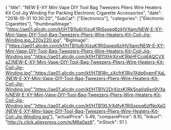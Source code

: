 {
	"title": "NEW E-XY Mini Vape DIY Tool Bag Tweezers Pliers Wire Heaters Kit Coil Jig Winding For Packing Electronic   Cigarette Accessories",
	"date": "2018-10-31 10:30:20",
	"SubCat": ["Electronics"],
	"categories": ["Electronic Cigarettes"],
	"thumbnailImage": "https://ae01.alicdn.com/kf/HTB1Iu6rXjzuK1RjSspeq6ziHVXam/NEW-E-XY-Mini-Vape-DIY-Tool-Bag-Tweezers-Pliers-Wire-Heaters-Kit-Coil-Jig-Winding.jpg_220x220.jpg",
	"BigImage": ["https://ae01.alicdn.com/kf/HTB1Iu6rXjzuK1RjSspeq6ziHVXam/NEW-E-XY-Mini-Vape-DIY-Tool-Bag-Tweezers-Pliers-Wire-Heaters-Kit-Coil-Jig-Winding.jpg","https://ae01.alicdn.com/kf/HTB11XHrXirxK1RkHFCcq6AQCVXaZ/NEW-E-XY-Mini-Vape-DIY-Tool-Bag-Tweezers-Pliers-Wire-Heaters-Kit-Coil-Jig-Winding.jpg","https://ae01.alicdn.com/kf/HTB18n_sXcfrK1Rjy1Xdq6yemFXaL/NEW-E-XY-Mini-Vape-DIY-Tool-Bag-Tweezers-Pliers-Wire-Heaters-Kit-Coil-Jig-Winding.jpg","https://ae01.alicdn.com/kf/HTB1V2DrXizxK1RkSnaVq6xn9VXah/NEW-E-XY-Mini-Vape-DIY-Tool-Bag-Tweezers-Pliers-Wire-Heaters-Kit-Coil-Jig-Winding.jpg","https://ae01.alicdn.com/kf/HTB1XLfrXdfvK1RjSspoq6zfNpXaG/NEW-E-XY-Mini-Vape-DIY-Tool-Bag-Tweezers-Pliers-Wire-Heaters-Kit-Coil-Jig-Winding.jpg"],
	"actualPrice": 5.49,
	"comparePrice": 6.10,
	"linkurl": "http://s.click.aliexpress.com/e/M6a0az6",
	"inStock": 51
}
